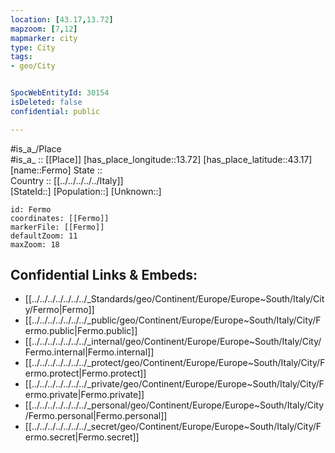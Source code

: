```yaml
---
location: [43.17,13.72] 
mapzoom: [7,12] 
mapmarker: city 
type: City
tags:
- geo/City


SpocWebEntityId: 30154
isDeleted: false
confidential: public

---
```

#is_a_/Place  
#is_a_ :: [[Place]] 
[has_place_longitude::13.72] 
[has_place_latitude::43.17] 
[name::Fermo] 
State ::  
Country :: [[../../../../../Italy]]  
[StateId::] 
[Population::] 
[Unknown::] 


```leaflet
id: Fermo
coordinates: [[Fermo]] 
markerFile: [[Fermo]] 
defaultZoom: 11 
maxZoom: 18
```


## Confidential Links & Embeds: 
- [[../../../../../../../_Standards/geo/Continent/Europe/Europe~South/Italy/City/Fermo|Fermo]] 
- [[../../../../../../../_public/geo/Continent/Europe/Europe~South/Italy/City/Fermo.public|Fermo.public]] 
- [[../../../../../../../_internal/geo/Continent/Europe/Europe~South/Italy/City/Fermo.internal|Fermo.internal]] 
- [[../../../../../../../_protect/geo/Continent/Europe/Europe~South/Italy/City/Fermo.protect|Fermo.protect]] 
- [[../../../../../../../_private/geo/Continent/Europe/Europe~South/Italy/City/Fermo.private|Fermo.private]] 
- [[../../../../../../../_personal/geo/Continent/Europe/Europe~South/Italy/City/Fermo.personal|Fermo.personal]] 
- [[../../../../../../../_secret/geo/Continent/Europe/Europe~South/Italy/City/Fermo.secret|Fermo.secret]] 
